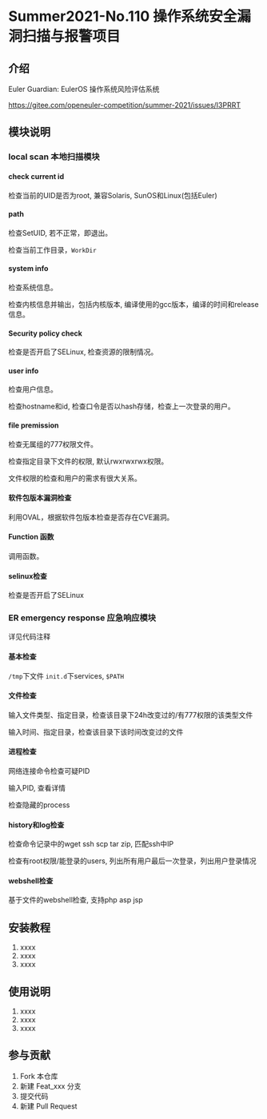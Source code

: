 # Summer2021-No.110 操作系统安全漏洞扫描与报警项目

## 介绍

Euler Guardian: EulerOS 操作系统风险评估系统

https://gitee.com/openeuler-competition/summer-2021/issues/I3PRRT

## 模块说明

### local scan 本地扫描模块

#### check current id

检查当前的UID是否为root, 兼容Solaris, SunOS和Linux(包括Euler)

#### path

检查SetUID, 若不正常，即退出。

检查当前工作目录，`WorkDir`

#### system info

检查系统信息。

检查内核信息并输出，包括内核版本, 编译使用的gcc版本，编译的时间和release信息。

#### Security policy check

检查是否开启了SELinux, 检查资源的限制情况。

#### user info

检查用户信息。

检查hostname和id, 检查口令是否以hash存储，检查上一次登录的用户。

#### file premission

检查无属组的777权限文件。

检查指定目录下文件的权限, 默认rwxrwxrwx权限。

文件权限的检查和用户的需求有很大关系。

#### 软件包版本漏洞检查

利用OVAL，根据软件包版本检查是否存在CVE漏洞。

#### Function 函数

调用函数。

#### selinux检查

检查是否开启了SELinux

### ER emergency response 应急响应模块

详见代码注释

#### 基本检查

`/tmp`下文件 `init.d`下services, `$PATH`

#### 文件检查

输入文件类型、指定目录，检查该目录下24h改变过的/有777权限的该类型文件

输入时间、指定目录，检查该目录下该时间改变过的文件

#### 进程检查

网络连接命令检查可疑PID

输入PID, 查看详情

检查隐藏的process

#### history和log检查

检查命令记录中的wget ssh scp tar zip, 匹配ssh中IP

检查有root权限/能登录的users, 列出所有用户最后一次登录，列出用户登录情况

#### webshell检查

基于文件的webshell检查, 支持php asp jsp

## 安装教程

1.  xxxx
2.  xxxx
3.  xxxx

## 使用说明

1.  xxxx
2.  xxxx
3.  xxxx

## 参与贡献

1.  Fork 本仓库
2.  新建 Feat_xxx 分支
3.  提交代码
4.  新建 Pull Request
